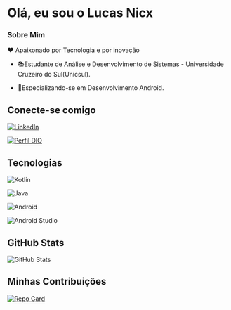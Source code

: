 # Olá, eu sou o Lucas Nicx  

### Sobre Mim

❤️ Apaixonado por Tecnologia e por inovação

- 📚Estudante de Análise e Desenvolvimento de Sistemas - Universidade Cruzeiro do Sul(Unicsul).

- 📱Especializando-se em Desenvolvimento Android.


## Conecte-se comigo

[![LinkedIn](https://img.shields.io/badge/LinkedIn-0077B5?style=for-the-badge&logo=linkedin&logoColor=white)](https://www.linkedin.com/in/lucasnicolau1211sl)

[![Perfil DIO](https://img.shields.io/badge/-Meu%20Perfil%20na%20DIO-0077B5?style=for-the-badge&logo=gitbook&logoColor=white)](https://www.dio.me/users/lucasnicolauprf)

## Tecnologias

![Kotlin](https://img.shields.io/badge/Kotlin-0095D5?&style=for-the-badge&logo=kotlin&logoColor=white)

![Java](https://img.shields.io/badge/java-%23ED8B00.svg?style=for-the-badge&logo=openjdk&logoColor=white)

![Android](https://img.shields.io/badge/Android-3DDC84?style=for-the-badge&logo=android&logoColor=white)

![Android Studio](https://img.shields.io/badge/Android%20Studio-3DDC84.svg?style=for-the-badge&logo=android-studio&logoColor=white)

## GitHub Stats

![GitHub Stats](https://github-readme-stats.vercel.app/api?username=lucasnicx&theme=transparent&bg_color=000&border_color=30A3DC&show_icons=true&icon_color=30A3DC&hide_title=true&hide=stars)

## Minhas Contribuições 

[![Repo Card](https://github-readme-stats.vercel.app/api/pin/?username=lucasnicx&repo=dio-lab-open-source&bg_color=000&border_color=30A3DC&show_icons=true&icon_color=30A3DC&title_color=E94D5F&text_color=FFF)](https://github.com/lucasnicx/dio-lab-open-source)